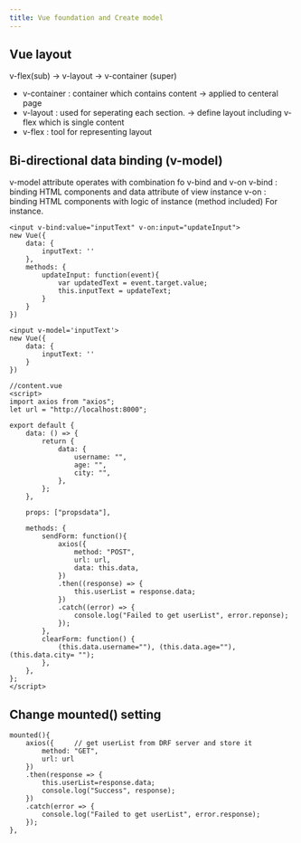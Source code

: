 ```yaml
---
title: Vue foundation and Create model
---
```


## Vue layout
v-flex(sub) -> v-layout -> v-container (super)
- v-container : container which contains content
    -> applied to centeral page
- v-layout : used for seperating each section.
    -> define layout including v-flex which is single content
- v-flex : tool for representing layout

## Bi-directional data binding (v-model)
v-model attribute operates with combination fo v-bind and v-on
v-bind : binding HTML components and data attribute of view instance
v-on : binding HTML components with logic of instance (method included)
For instance.

```
<input v-bind:value="inputText" v-on:input="updateInput">
new Vue({
    data: {
        inputText: ''
    },
    methods: {
        updateInput: function(event){
            var updatedText = event.target.value;
            this.inputText = updateText;
        }
    }
})
```
```
<input v-model='inputText'>
new Vue({
    data: {
        inputText: ''
    }
})
```

```vue
//content.vue
<script>
import axios from "axios";
let url = "http://localhost:8000";

export default {
    data: () => {
        return {
            data: {
                username: "",
                age: "",
                city: "",
            },
        };
    },

    props: ["propsdata"],

    methods: {
        sendForm: function(){
            axios({
                method: "POST",
                url: url,
                data: this.data,
            })
            .then((response) => {
                this.userList = response.data;
            })
            .catch((error) => {
                console.log("Failed to get userList", error.reponse);
            });
        },
        clearForm: function() {
            (this.data.username=""), (this.data.age=""), (this.data.city= "");
        },
    },
};
</script>
```

## Change mounted() setting

```vue
mounted(){
    axios({     // get userList from DRF server and store it
        method: "GET",
        url: url
    })
    .then(response => {
        this.userList=response.data;
        console.log("Success", response);
    })
    .catch(error => {
        console.log("Failed to get userList", error.response);
    });
},
```

